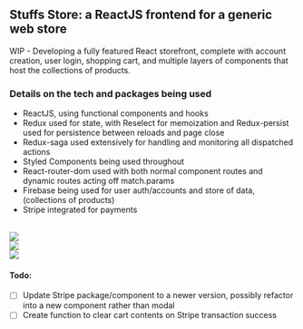 ## Stuffs Store: a ReactJS frontend for a generic web store  
  WIP - Developing a fully featured React storefront, complete with account creation, user login, shopping cart, and multiple layers of components that host the collections of products.  
  
### Details on the tech and packages being used
* ReactJS, using functional components and hooks
* Redux used for state, with Reselect for memoization and Redux-persist used for persistence between reloads and page close
* Redux-saga used extensively for handling and monitoring all dispatched actions
* Styled Components being used throughout
* React-router-dom used with both normal component routes and dynamic routes acting off match.params
* Firebase being used for user auth/accounts and store of data, (collections of products)
* Stripe integrated for payments

<br>
<img src="https://user-images.githubusercontent.com/25714007/170388330-cf5d7be6-e1f3-44e0-a3ae-b81c0169c6ee.gif">
<br>
<img src="https://user-images.githubusercontent.com/25714007/170388341-b2b0b438-32c0-49db-b259-dbe4f789a64e.gif">
<br>
<img src="https://user-images.githubusercontent.com/25714007/170388348-eed9b440-274e-4de4-a86d-815f5365276d.gif">
<br>


#### Todo: 
- [ ] Update Stripe package/component to a newer version, possibly refactor into a new component rather than modal
- [ ] Create function to clear cart contents on Stripe transaction success
